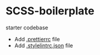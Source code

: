 # SCSS-boilerplate
starter codebase

- Add [.prettierrc](https://gist.github.com/Hyeyoung-Lucia/f660c43bac44ea11e180d8fbc45b997b) file
- Add [.stylelintrc.json](https://gist.github.com/Hyeyoung-Lucia/6d499faf8304b709d74545b1b33d74b4) file
